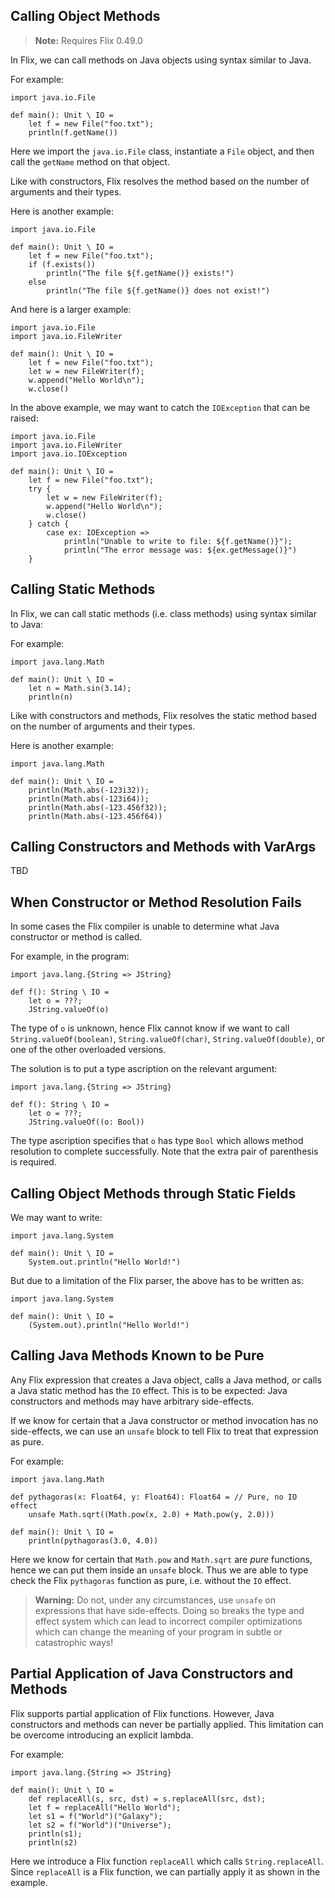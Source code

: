 ## Calling Object Methods

> **Note:** Requires Flix 0.49.0

In Flix, we can call methods on Java objects using syntax similar to Java.

For example:

```flix
import java.io.File

def main(): Unit \ IO = 
    let f = new File("foo.txt");
    println(f.getName())
```

Here we import the `java.io.File` class, instantiate a `File` object, and then
call the `getName` method on that object. 

Like with constructors, Flix resolves the method based on the number of
arguments and their types.

Here is another example:

```flix
import java.io.File

def main(): Unit \ IO = 
    let f = new File("foo.txt");
    if (f.exists())
        println("The file ${f.getName()} exists!")
    else
        println("The file ${f.getName()} does not exist!")
```

And here is a larger example:

```flix
import java.io.File
import java.io.FileWriter

def main(): Unit \ IO = 
    let f = new File("foo.txt");
    let w = new FileWriter(f);
    w.append("Hello World\n");
    w.close()
```

In the above example, we may want to catch the `IOException` that can be raised:

```flix
import java.io.File
import java.io.FileWriter
import java.io.IOException

def main(): Unit \ IO = 
    let f = new File("foo.txt");
    try {
        let w = new FileWriter(f);
        w.append("Hello World\n");
        w.close()
    } catch {
        case ex: IOException => 
            println("Unable to write to file: ${f.getName()}");
            println("The error message was: ${ex.getMessage()}")
    }
```

## Calling Static Methods

In Flix, we can call static methods (i.e. class methods) using syntax similar to Java:

For example:

```flix
import java.lang.Math

def main(): Unit \ IO = 
    let n = Math.sin(3.14);
    println(n)

```

Like with constructors and methods, Flix resolves the static method based on the
number of arguments and their types.

Here is another example:

```flix
import java.lang.Math

def main(): Unit \ IO = 
    println(Math.abs(-123i32));
    println(Math.abs(-123i64));
    println(Math.abs(-123.456f32));
    println(Math.abs(-123.456f64))
```

## Calling Constructors and Methods with VarArgs

TBD

## When Constructor or Method Resolution Fails

In some cases the Flix compiler is unable to determine what Java constructor or
method is called.

For example, in the program:

```flix
import java.lang.{String => JString}

def f(): String \ IO = 
    let o = ???;
    JString.valueOf(o)
```

The type of `o` is unknown, hence Flix cannot know if we want to call
`String.valueOf(boolean)`, `String.valueOf(char)`, `String.valueOf(double)`, or
one of the other overloaded versions. 

The solution is to put a type ascription on the relevant argument: 

```flix
import java.lang.{String => JString}

def f(): String \ IO = 
    let o = ???;
    JString.valueOf((o: Bool))
```

The type ascription specifies that `o` has type `Bool` which allows method
resolution to complete successfully. Note that the extra pair of parenthesis is
required. 

## Calling Object Methods through Static Fields

We may want to write:

```flix
import java.lang.System

def main(): Unit \ IO = 
    System.out.println("Hello World!")
```

But due to a limitation of the Flix parser, the above has to be written as:

```flix
import java.lang.System

def main(): Unit \ IO = 
    (System.out).println("Hello World!")
```

## Calling Java Methods Known to be Pure

Any Flix expression that creates a Java object, calls a Java method, or calls a
Java static method has the `IO` effect. This is to be expected: Java
constructors and methods may have arbitrary side-effects. 

If we know for certain that a Java constructor or method invocation has no
side-effects, we can use an `unsafe` block to tell Flix to treat that expression
as pure. 

For example:

```flix
import java.lang.Math

def pythagoras(x: Float64, y: Float64): Float64 = // Pure, no IO effect
    unsafe Math.sqrt((Math.pow(x, 2.0) + Math.pow(y, 2.0)))

def main(): Unit \ IO = 
    println(pythagoras(3.0, 4.0))
```

Here we know for certain that `Math.pow` and `Math.sqrt` are _pure_ functions,
hence we can put them inside an `unsafe` block. Thus we are able to type check
the Flix `pythagoras` function as pure, i.e. without the `IO` effect.

> **Warning:** Do not, under any circumstances, use `unsafe` on expressions that
> have side-effects. Doing so breaks the type and effect system which can lead
> to incorrect compiler optimizations which can change the meaning of your
> program in subtle or catastrophic ways! 

## Partial Application of Java Constructors and Methods

Flix supports partial application of Flix functions. However, Java constructors
and methods can never be partially applied. This limitation can be overcome
introducing an explicit lambda.

For example:

```flix
import java.lang.{String => JString}

def main(): Unit \ IO = 
    def replaceAll(s, src, dst) = s.replaceAll(src, dst);
    let f = replaceAll("Hello World");
    let s1 = f("World")("Galaxy");
    let s2 = f("World")("Universe");
    println(s1);
    println(s2)
```

Here we introduce a Flix function `replaceAll` which calls `String.replaceAll`.
Since `replaceAll` is a Flix function, we can partially apply it as shown in the
example. 
